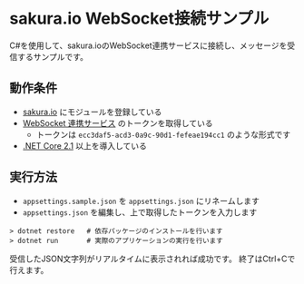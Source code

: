 # sakura.io WebSocket接続サンプル

C#を使用して、sakura.ioのWebSocket連携サービスに接続し、メッセージを受信するサンプルです。


## 動作条件

- [sakura.io](https://sakura.io/) にモジュールを登録している
- [WebSocket 連携サービス](https://sakura.io/docs/pages/spec/platform/data-integration/websocket.html) のトークンを取得している
  - トークンは `ecc3daf5-acd3-0a9c-90d1-fefeae194cc1` のような形式です
- [.NET Core 2.1](https://www.microsoft.com/net/download) 以上を導入している


## 実行方法


- `appsettings.sample.json` を `appsettings.json` にリネームします
- `appsettings.json` を編集し、上で取得したトークンを入力します

```
> dotnet restore   # 依存パッケージのインストールを行います
> dotnet run       # 実際のアプリケーションの実行を行います
```

受信したJSON文字列がリアルタイムに表示されれば成功です。
終了はCtrl+Cで行えます。
